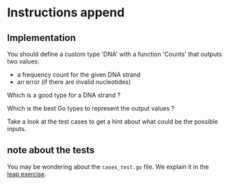# Instructions append

## Implementation

You should define a custom type 'DNA' with a function 'Counts' that outputs two values: 

- a frequency count for the given DNA strand
- an error (if there are invalid nucleotides)

Which is a good type for a DNA strand ? 

Which is the best Go types to represent the output values ?

Take a look at the test cases to get a hint about what could be the possible inputs.


## note about the tests
You may be wondering about the `cases_test.go` file. We explain it in the
[leap exercise][leap-exercise].

[leap-exercise]: https://exercism.org/tracks/go/exercises/leap

